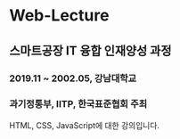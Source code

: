# Web-Lecture

## 스마트공장 IT 융합 인재양성 과정
### 2019.11 ~ 2002.05, 강남대학교
### 과기정통부, IITP, 한국표준협회 주최

HTML, CSS, JavaScript에 대한 강의입니다.


